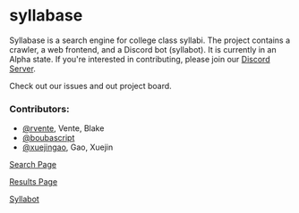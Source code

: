 # syllabase

Syllabase is a search engine for college class syllabi. The project contains a crawler, a web frontend, and a Discord bot (syllabot). It is currently in an Alpha state. If you're interested in contributing, please join our [Discord Server](https://www.huntercs.club/contact).

Check out our issues and out project board.

### Contributors: 

- [@rvente](https://github.com/rvente), Vente, Blake
- [@boubascript](https://github.com/boubascript)
- [@xuejingao](https://github.com/xuejingao), Gao, Xuejin

[Search Page](img/search_page.png)

[Results Page](img/result_page.png)

[Syllabot](img/syllabot.png)